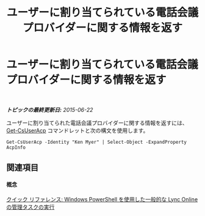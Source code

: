 ﻿---
title: ユーザーに割り当てられている電話会議プロバイダーに関する情報を返す
TOCTitle: ユーザーに割り当てられている電話会議プロバイダーに関する情報を返す
ms:assetid: 7fae822f-9f6c-4381-95c5-879661027925
ms:mtpsurl: https://technet.microsoft.com/ja-jp/library/Dn362814(v=OCS.15)
ms:contentKeyID: 56270110
ms.date: 06/02/2017
mtps_version: v=OCS.15
ms.translationtype: HT
---

# ユーザーに割り当てられている電話会議プロバイダーに関する情報を返す

 

_**トピックの最終更新日:** 2015-06-22_

ユーザーに割り当てられた電話会議プロバイダーに関する情報を返すには、[Get-CsUserAcp](get-csuseracp.md) コマンドレットと次の構文を使用します。

    Get-CsUserAcp -Identity "Ken Myer" | Select-Object -ExpandProperty AcpInfo

## 関連項目

#### 概念

[クイック リファレンス: Windows PowerShell を使用した一般的な Lync Online の管理タスクの実行](quick-reference-using-windows-powershell-to-do-common-skype-for-business-online-management-tasks.md)

